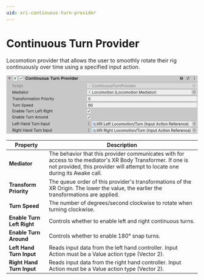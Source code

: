 ```yaml
---
uid: xri-continuous-turn-provider
---
```

# Continuous Turn Provider

Locomotion provider that allows the user to smoothly rotate their rig continuously over time using a specified input action.

![ContinuousTurnProvider component](images/continuous-turn-provider.png)

| **Property** | **Description** |
|---|---|
|**Mediator**| The behavior that this provider communicates with for access to the mediator's XR Body Transformer. If one is not provided, this provider will attempt to locate one during its Awake call. |
|**Transform Priority**| The queue order of this provider's transformations of the XR Origin. The lower the value, the earlier the transformations are applied. |
| **Turn Speed** | The number of degrees/second clockwise to rotate when turning clockwise. |
| **Enable Turn Left Right** | Controls whether to enable left and right continuous turns. |                                                                                                                            |
| **Enable Turn Around** | Controls whether to enable 180° snap turns. |
| **Left Hand Turn Input** | Reads input data from the left hand controller. Input Action must be a Value action type (Vector 2). |
| **Right Hand Turn Input** | Reads input data from the right hand controller. Input Action must be a Value action type (Vector 2). |

